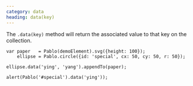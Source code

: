 ```yaml
--- 
category: data
heading: data(key)
---
```


The `.data(key)` method will return the associated value to that key on the collection.

    var paper   = Pablo(demoElement).svg({height: 100});
        ellipse = Pablo.circle({id: 'special', cx: 50, cy: 50, r: 50});

    ellipse.data('ying', 'yang').appendTo(paper);

    alert(Pablo('#special').data('ying'));